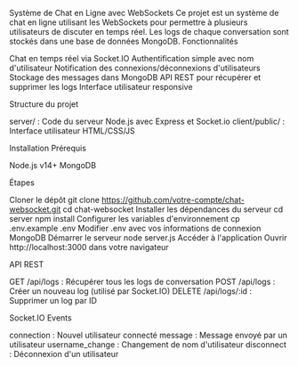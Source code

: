 Système de Chat en Ligne avec WebSockets
Ce projet est un système de chat en ligne utilisant les WebSockets pour permettre à plusieurs utilisateurs de discuter en temps réel. Les logs de chaque conversation sont stockés dans une base de données MongoDB.
Fonctionnalités

Chat en temps réel via Socket.IO
Authentification simple avec nom d'utilisateur
Notification des connexions/déconnexions d'utilisateurs
Stockage des messages dans MongoDB
API REST pour récupérer et supprimer les logs
Interface utilisateur responsive

Structure du projet

server/ : Code du serveur Node.js avec Express et Socket.io
client/public/ : Interface utilisateur HTML/CSS/JS

Installation
Prérequis

Node.js v14+
MongoDB

Étapes

Cloner le dépôt
git clone https://github.com/votre-compte/chat-websocket.git
cd chat-websocket
Installer les dépendances du serveur
cd server
npm install
Configurer les variables d'environnement
cp .env.example .env
Modifier .env avec vos informations de connexion MongoDB
Démarrer le serveur
node server.js
Accéder à l'application
Ouvrir http://localhost:3000 dans votre navigateur

API REST

GET /api/logs : Récupérer tous les logs de conversation
POST /api/logs : Créer un nouveau log (utilisé par Socket.IO)
DELETE /api/logs/:id : Supprimer un log par ID

Socket.IO Events

connection : Nouvel utilisateur connecté
message : Message envoyé par un utilisateur
username_change : Changement de nom d'utilisateur
disconnect : Déconnexion d'un utilisateur